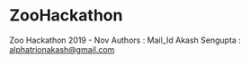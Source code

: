 # ZooHackathon
Zoo Hackathon 2019 - Nov
Authors : Mail_Id
Akash Sengupta : alphatrionakash@gmail.com

